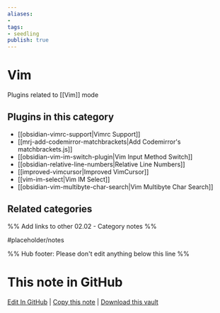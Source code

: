 ```yaml
---
aliases:
- 
tags: 
- seedling 
publish: true
---
```



# Vim

Plugins related to [[Vim]] mode

## Plugins in this category

- [[obsidian-vimrc-support|Vimrc Support]]
- [[mrj-add-codemirror-matchbrackets|Add Codemirror's matchbrackets.js]]
- [[obsidian-vim-im-switch-plugin|Vim Input Method Switch]]
- [[obsidian-relative-line-numbers|Relative Line Numbers]]
- [[improved-vimcursor|Improved VimCursor]]
- [[vim-im-select|Vim IM Select]]
- [[obsidian-vim-multibyte-char-search|Vim Multibyte Char Search]]

## Related categories

%% Add links to other 02.02 - Category notes %%

#placeholder/notes

%% Hub footer: Please don't edit anything below this line %%

# This note in GitHub

<span class="git-footer">[Edit In GitHub](https://github.dev/obsidian-community/obsidian-hub/blob/main/02%20-%20Community%20Expansions/02.01%20Plugins%20by%20Category/Vim-related%20Plugins.md "git-hub-edit-note") | [Copy this note](https://raw.githubusercontent.com/obsidian-community/obsidian-hub/main/02%20-%20Community%20Expansions/02.01%20Plugins%20by%20Category/Vim-related%20Plugins.md "git-hub-copy-note") | [Download this vault](https://github.com/obsidian-community/obsidian-hub/archive/refs/heads/main.zip "git-hub-download-vault") </span>
